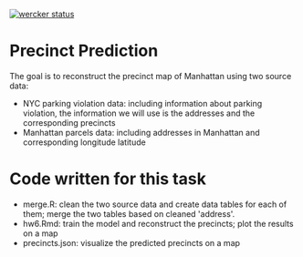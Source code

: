 [![wercker status](https://app.wercker.com/status/906cdad4dcf8520707216d49f4441a4d/s/master "wercker status")](https://app.wercker.com/project/byKey/906cdad4dcf8520707216d49f4441a4d)
# Precinct Prediction
The goal is to reconstruct the precinct map of Manhattan using two source data:
- NYC parking violation data: including information about parking violation, the information we will use is the addresses and the corresponding precincts
- Manhattan parcels data: including addresses in Manhattan and corresponding longitude latitude

# Code written for this task
- merge.R: clean the two source data and create data tables for each of them; merge the two tables based on cleaned 'address'.
- hw6.Rmd: train the model and reconstruct the precincts; plot the results on a map
- precincts.json: visualize the predicted precincts on a map
